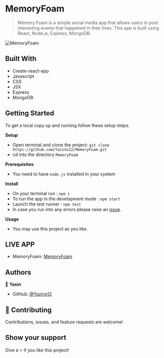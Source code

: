 # MemoryFoam

> Memory Foam is a simple social media app that allows users to post interesting events that happened in their lives. This app is built using React, Node.js, Express, MongoDB.

![MemoryFoam](https://yasin-warsame.netlify.app/images/1.png)

## Built With

- Create-react-app
- Javascript
- CSS
- JSX
- Express
- MongoDB

## Getting Started

To get a local copy up and running follow these setup steps.

**Setup**

- Open terminal and clone the project: `git clone https://github.com/Yazino12/MemoryFoam.git`
- cd into the directory `MemoryFoam`

**Prerequisites**

- You need to have `node.js` installed in your system

**Install**

- On your terminal run : `npm i`
- To run the app in the development mode : `npm start`
- Launch the test runner : `npm test`
- In case you run into any errors please raise an [issue](https://github.com/Yazino12/MemoryFoam/issues).

**Usage**

- You may use this project as you like.

## LIVE APP

- MemoryFoam: [MemoryFoam](https://memory-foam.netlify.app/posts)

## Authors

👤 **Yasin**

- GitHub: [@Yazino12](https://github.com/Yazino12)

## 🤝 Contributing

Contributions, issues, and feature requests are welcome!

## Show your support

Give a ⭐️ if you like this project!
